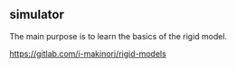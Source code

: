 ## simulator
The main purpose is to learn the basics of the rigid model.

https://gitlab.com/i-makinori/rigid-models